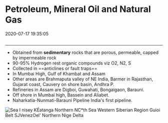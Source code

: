 # Petroleum, Mineral Oil and Natural Gas

2020-07-17 19:35:05

```toc
```   

---
- Obtained from **sedimentary** rocks that are porous, permeable, capped by impermeable rock
- 90-95% Hydrogen rest organic compounds viz O2, N2, S
- Collected in ==anticlines or fault traps==
- In Mumbai High, Gulf of Khambat and Assam
- Other areas are Brahmaputa valley of NE India, Barmer in Rajasthan, Gujarat coast, Cauvery on shore basin, Andhra P.
- Refineries in Assam are Digboi, Guwahati, Bongaigaon, Barauni.
- Off shore in Mumbai high, Bassein and Aliabet.
- Naharkatia-Nunmati-Barauni Pipeline India's first pipeline.

![Sea I nisey KÉatanga Northern NC*th Sea Western Siberian Region Guioi Belt SJVenezOel' Northern Nige Delta ](Petroleum,-Mineral-Oil-and-Nat-image1-00094392.png)
